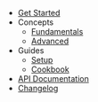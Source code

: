 <!-- See Pydantic for inspo https://docs.pydantic.dev/latest  -->
- [Get Started](overview/)
- Concepts
  - [Fundamentals](concepts/fundamentals/)
  - [Advanced](concepts/advanced/)
- Guides
  - [Setup](guides/setup/)
  - [Cookbook](guides/cookbook/)
- [API Documentation](reference/)
- [Changelog](changelog.md)



